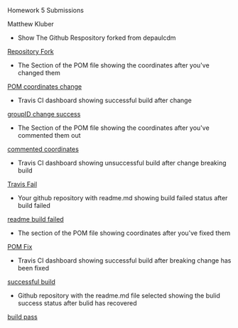 Homework 5 Submissions

Matthew Kluber

- Show The Github Respository forked from depaulcdm

[Repository Fork](images/Repo_Fork.PNG)

- The Section of the POM file showing the coordinates after you've changed them

[POM coordinates change](images/Cordinates_corrected.PNG)

- Travis CI dashboard showing successful build after change

[groupID change success](images/Build_Success_cordinates_correct.PNG)

- The Section of the POM file showing the coordinates after you've commented them out

[commented coordinates](images/Commented_Cordinates.PNG)

- Travis CI dashboard showing unsuccessful build after change breaking build

[Travis Fail](images/Build_Fail_commented_cordinates.PNG)

- Your github repository with readme.md showing build failed status after build failed

[readme build failed](images/Build_Error_travis_picture.PNG)

- The section of the POM file showing coordinates after you've fixed them

[POM Fix](images/Cordinates_corrected.PNG)

- Travis CI dashboard showing successful build after breaking change has been fixed

[successful build](images/Build_Success_cordinates_correct.PNG)

- Github repository with the readme.md file selected showing the bulid success status after bulid has recovered

[build pass](images/github_build_passing.PNG)
